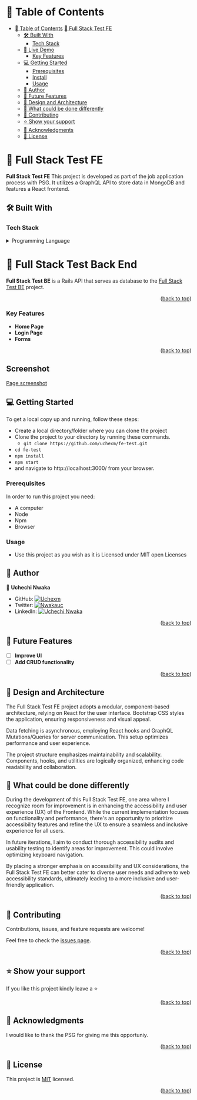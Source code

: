 <!-- TABLE OF CONTENTS -->

# 📗 Table of Contents

- [📗 Table of Contents](#-table-of-contents)
  [🍿 Full Stack Test FE](#-full-stack-test-fe-)
  - [🛠 Built With ](#-built-with-)
    - [Tech Stack ](#tech-stack-)
  - [🚀 Live Demo ](#-live-demo-)
    - [Key Features ](#key-features-)
  - [💻 Getting Started ](#-getting-started-)
    - [Prerequisites](#prerequisites)
    - [Install](#install)
    - [Usage](#usage)
  - [👥 Author ](#-author-)
  - [🔭 Future Features ](#-future-features-)
  - [📐 Design and Architecture](#-design-and-architecture)
  - [🤔 What could be done differently](#-what-could-be-done-differently)
  - [🤝 Contributing ](#-contributing-)
  - [⭐️ Show your support ](#️-show-your-support-)
  - [🙏 Acknowledgments ](#-acknowledgments-)
  - [📝 License ](#-license-)

<!-- PROJECT DESCRIPTION -->

# 🍿 Full Stack Test FE <a name="about-project"></a>

**Full Stack Test FE** This project is developed as part of the job application process with PSG. It utilizes a GraphQL API to store data in MongoDB and features a React frontend.

## 🛠 Built With <a name="built-with"></a>

### Tech Stack <a name="tech-stack"></a>

<details>
<summary>Programming Language</summary>
  <ul>
    <li><a href="https://www.javascript.com/">JavaScript</a></li>
  </ul>

  <summary>Frameworks & Libraries</summary>
  <ul>
    <li><a href="https://react.dev/">React</a></li>
    <li><a href="https://getbootstrap.com/">Bootstrap</a></li>
  </ul>
</details>

# 🍿 Full Stack Test Back End <a name="about-project"></a>

**Full Stack Test BE** is a Rails API that serves as database to the [Full Stack Test BE](https://github.com/uchexm/be-test) project.

<p align="right">(<a href="#readme-top">back to top</a>)</p>

<!-- Features -->

### Key Features <a name="key-features"></a>

- **Home Page**
- **Login Page**
- **Forms**

<p align="right">(<a href="#readme-top">back to top</a>)</p>

<!-- GETTING STARTED -->

## Screenshot

[Page screenshot](/public/sc.PNG "Page Screenshot")

## 💻 Getting Started <a name="getting-started"></a>

To get a local copy up and running, follow these steps:

- Create a local directory/folder where you can clone the project
- Clone the project to your directory by running these commands.
  - `git clone https://github.com/uchexm/fe-test.git`
- `cd fe-test`
- `npm install`
- `npm start`
- and navigate to http://localhost:3000/ from your browser.

### Prerequisites

In order to run this project you need:

- A computer
- Node
- Npm
- Browser

### Usage

- Use this project as you wish as it is Licensed under MIT open Licenses

## 👥 Author <a name="authors"></a>

👤 **Uchechi Nwaka**

- GitHub: [![Uchexm](https://img.shields.io/badge/-uchexm-white?logo=GitHub&logoColor=181717&style=plastic)](https://github.com/demix007)
- Twitter: [![Nwakauc](https://img.shields.io/badge/-nwakauc-blue?logo=Twitter&logoColor=skyBlue&style=plastic)](https://twitter.com/nwakauc)
- LinkedIn: [![Uchechi Nwaka](https://img.shields.io/badge/-nwakauc-white?logo=LinkedIn&logoColor=181717&style=plastic)](https://linkedin.com/in/nwakauc)

<p align="right">(<a href="#readme-top">back to top</a>)</p>

<!-- FUTURE FEATURES -->

## 🔭 Future Features <a name="future-features"></a>

- [ ] **Improve UI**
- [ ] **Add CRUD functionality**

<p align="right">(<a href="#readme-top">back to top</a>)</p>

## 📐 Design and Architecture<a name="design-and-architecture">

The Full Stack Test FE project adopts a modular, component-based architecture, relying on React for the user interface. Bootstrap CSS styles the application, ensuring responsiveness and visual appeal.

Data fetching is asynchronous, employing React hooks and GraphQL Mutations/Queries for server communication. This setup optimizes performance and user experience.

The project structure emphasizes maintainability and scalability. Components, hooks, and utilities are logically organized, enhancing code readability and collaboration.
</a>

## 🤔 What could be done differently<a name="what-could-be-done-differently"></a>

During the development of this Full Stack Test FE, one area where I recognize room for improvement is in enhancing the accessibility and user experience (UX) of the Frontend. While the current implementation focuses on functionality and performance, there's an opportunity to prioritize accessibility features and refine the UX to ensure a seamless and inclusive experience for all users.

In future iterations, I aim to conduct thorough accessibility audits and usability testing to identify areas for improvement. This could involve optimizing keyboard navigation.

By placing a stronger emphasis on accessibility and UX considerations, the Full Stack Test FE can better cater to diverse user needs and adhere to web accessibility standards, ultimately leading to a more inclusive and user-friendly application.

<p align="right">(<a href="#readme-top">back to top</a>)</p>

<!-- CONTRIBUTING -->

## 🤝 Contributing <a name="contributing"></a>

Contributions, issues, and feature requests are welcome!

Feel free to check the [issues page](https://github.com/uchexm/fe-test/issues).

<p align="right">(<a href="#readme-top">back to top</a>)</p>

<!-- SUPPORT -->

## ⭐️ Show your support <a name="support"></a>

If you like this project kindly leave a ⭐

<p align="right">(<a href="#readme-top">back to top</a>)</p>

## 🙏 Acknowledgments <a name="acknowledgements"></a>

I would like to thank the PSG for giving me this opportuniy.

<p align="right">(<a href="#readme-top">back to top</a>)</p>

<!-- LICENSE -->

## 📝 License <a name="license"></a>

This project is [MIT](./LICENSE) licensed.

<p align="right">(<a href="#readme-top">back to top</a>)</p>
